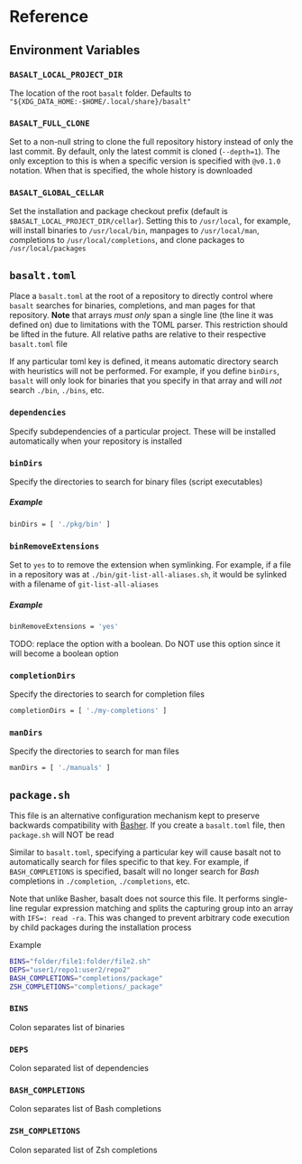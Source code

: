 # Reference

## Environment Variables

### `BASALT_LOCAL_PROJECT_DIR`

The location of the root `basalt` folder. Defaults to `"${XDG_DATA_HOME:-$HOME/.local/share}/basalt"`

### `BASALT_FULL_CLONE`

Set to a non-null string to clone the full repository history instead of only the last commit. By default, only the latest commit is cloned (`--depth=1`). The only exception to this is when a specific version is specified with `@v0.1.0` notation. When that is specified, the whole history is downloaded

### `BASALT_GLOBAL_CELLAR`

Set the installation and package checkout prefix (default is `$BASALT_LOCAL_PROJECT_DIR/cellar`).  Setting this to `/usr/local`, for example, will install binaries to `/usr/local/bin`, manpages to `/usr/local/man`, completions to `/usr/local/completions`, and clone packages to `/usr/local/packages`

## `basalt.toml`

Place a `basalt.toml` at the root of a repository to directly control where `basalt` searches for binaries, completions, and man pages for that repository. **Note** that arrays _must only_ span a single line (the line it was defined on) due to limitations with the TOML parser. This restriction should be lifted in the future. All relative paths are relative to their respective `basalt.toml` file

If any particular toml key is defined, it means automatic directory search with heuristics will not be performed. For example, if you define `binDirs`, `basalt` will only look for binaries that you specify in that array and will _not_ search `./bin`, `./bins`, etc.

### `dependencies`

Specify subdependencies of a particular project. These will be installed automatically when your repository is installed

### `binDirs`

Specify the directories to search for binary files (script executables)

##### Example

```sh
binDirs = [ './pkg/bin' ]
```

### `binRemoveExtensions`

Set to `yes` to to remove the extension when symlinking. For example, if a file in a repository was at `./bin/git-list-all-aliases.sh`, it would be sylinked with a filename of `git-list-all-aliases`

##### Example

```sh
binRemoveExtensions = 'yes'
```

TODO: replace the option with a boolean. Do NOT use this option since it will become a boolean option

### `completionDirs`

Specify the directories to search for completion files

```sh
completionDirs = [ './my-completions' ]
```

### `manDirs`

Specify the directories to search for man files

```sh
manDirs = [ './manuals' ]
```

## `package.sh`

This file is an alternative configuration mechanism kept to preserve backwards compatibility with [Basher](https://github.com/basherpm/basher). If you create a `basalt.toml` file, then `package.sh` will NOT be read

Similar to `basalt.toml`, specifying a particular key will cause basalt not to automatically search for files specific to that key. For example, if `BASH_COMPLETIONS` is specified, basalt will no longer search for _Bash_ completions in `./completion`, `./completions`, etc.

Note that unlike Basher, basalt does not source this file. It performs single-line regular expression matching and splits the capturing group into an array with `IFS=: read -ra`. This was changed to prevent arbitrary code execution by child packages during the installation process

Example

```sh
BINS="folder/file1:folder/file2.sh"
DEPS="user1/repo1:user2/repo2"
BASH_COMPLETIONS="completions/package"
ZSH_COMPLETIONS="completions/_package"
```

### `BINS`

Colon separates list of binaries

### `DEPS`

Colon separated list of dependencies

### `BASH_COMPLETIONS`

Colon separates list of Bash completions

### `ZSH_COMPLETIONS`

Colon separated list of Zsh completions
